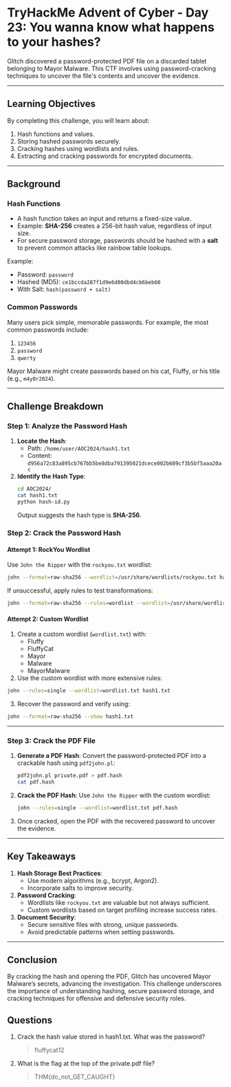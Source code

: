 # TryHackMe Advent of Cyber - Day 23: You wanna know what happens to your hashes?

Glitch discovered a password-protected PDF file on a discarded tablet belonging to Mayor Malware. This CTF involves using password-cracking techniques to uncover the file's contents and uncover the evidence.

---

## **Learning Objectives**
By completing this challenge, you will learn about:
1. Hash functions and values.
2. Storing hashed passwords securely.
3. Cracking hashes using wordlists and rules.
4. Extracting and cracking passwords for encrypted documents.

---

## **Background**
### **Hash Functions**
- A hash function takes an input and returns a fixed-size value.
- Example: **SHA-256** creates a 256-bit hash value, regardless of input size.
- For secure password storage, passwords should be hashed with a **salt** to prevent common attacks like rainbow table lookups.

Example:
- Password: `password`
- Hashed (MD5): `ce1bccda287f1d9e6d80dbd4cb6beb60`
- With Salt: `hash(password + salt)`

### **Common Passwords**
Many users pick simple, memorable passwords. For example, the most common passwords include:
1. `123456`
2. `password`
3. `qwerty`

Mayor Malware might create passwords based on his cat, Fluffy, or his title (e.g., `m4y0r2024`).

---

## **Challenge Breakdown**

### **Step 1: Analyze the Password Hash**
1. **Locate the Hash**:
   - Path: `/home/user/AOC2024/hash1.txt`
   - Content: `d956a72c83a895cb767bb5be8dba791395021dcece002b689cf3b5bf5aaa20ac`
2. **Identify the Hash Type**:
   ```bash
   cd AOC2024/
   cat hash1.txt
   python hash-id.py
   ```
   Output suggests the hash type is **SHA-256**.

### **Step 2: Crack the Password Hash**
#### **Attempt 1: RockYou Wordlist**
Use `John the Ripper` with the `rockyou.txt` wordlist:
```bash
john --format=raw-sha256 --wordlist=/usr/share/wordlists/rockyou.txt hash1.txt
```
If unsuccessful, apply rules to test transformations:
```bash
john --format=raw-sha256 --rules=wordlist --wordlist=/usr/share/wordlists/rockyou.txt hash1.txt
```

#### **Attempt 2: Custom Wordlist**
1. Create a custom wordlist (`wordlist.txt`) with:
   - Fluffy
   - FluffyCat
   - Mayor
   - Malware
   - MayorMalware
2. Use the custom wordlist with more extensive rules:
```bash
john --rules=single --wordlist=wordlist.txt hash1.txt
```
3. Recover the password and verify using:
```bash
john --format=raw-sha256 --show hash1.txt
```

---

### **Step 3: Crack the PDF File**
1. **Generate a PDF Hash**:
   Convert the password-protected PDF into a crackable hash using `pdf2john.pl`:
   ```bash
   pdf2john.pl private.pdf > pdf.hash
   cat pdf.hash
   ```

2. **Crack the PDF Hash**:
   Use `John the Ripper` with the custom wordlist:
   ```bash
   john --rules=single --wordlist=wordlist.txt pdf.hash
   ```
3. Once cracked, open the PDF with the recovered password to uncover the evidence.

---

## **Key Takeaways**
1. **Hash Storage Best Practices**:
   - Use modern algorithms (e.g., bcrypt, Argon2).
   - Incorporate salts to improve security.
2. **Password Cracking**:
   - Wordlists like `rockyou.txt` are valuable but not always sufficient.
   - Custom wordlists based on target profiling increase success rates.
3. **Document Security**:
   - Secure sensitive files with strong, unique passwords.
   - Avoid predictable patterns when setting passwords.

---

## **Conclusion**
By cracking the hash and opening the PDF, Glitch has uncovered Mayor Malware’s secrets, advancing the investigation. This challenge underscores the importance of understanding hashing, secure password storage, and cracking techniques for offensive and defensive security roles.


## Questions

1. Crack the hash value stored in hash1.txt. What was the password?
    >fluffycat12
2. What is the flag at the top of the private.pdf file?
    >THM{do_not_GET_CAUGHT}
